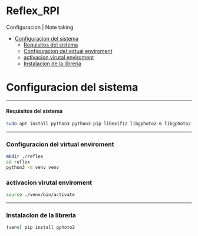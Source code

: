 # Reflex_RPI
Configuracion | Note taking


- [Configuracion del sistema](#configuracion-del-sistema)
    - [Requisitos del sistema](#requisitos-del-sistema)
    - [Configuracion del virtual enviroment](#configuracion-del-virtual-enviroment)
    - [activacion virutal enviroment](#activacion-virutal-enviroment)
    - [Instalacion de la libreria](#instalacion-de-la-libreria)
    



# Configuracion del sistema

<hr>

#### Requisitos del sistema

  ```bash
  sudo apt install python3 python3-pip libexif12 libgphoto2-6 libgphoto2-port12 libltdl7 libgphoto2-dev gphoto2
  ```
<hr>

### Configuracion del virtual enviroment
 ```bash
 mkdir ./reflex
 cd reflex
 python3 -m venv venv
 ```
### activacion virutal enviroment

```bash
source ./venv/bin/activate
```
<hr>



### Instalacion de la libreria
```bash
(venv) pip install gphoto2
```




